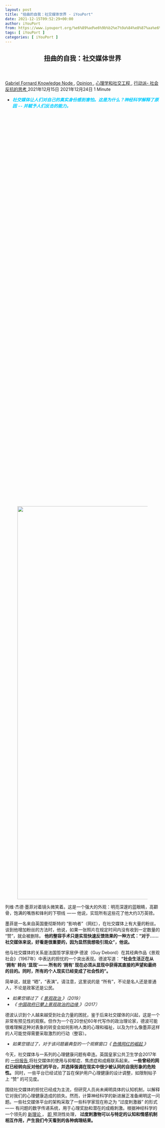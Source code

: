 ```yaml
---
layout: post
title: "扭曲的自我：社交媒体世界 - iYouPort"
date: 2021-12-15T09:52:29+00:00
author: iYouPort
from: https://www.iyouport.org/%e6%89%ad%e6%9b%b2%e7%9a%84%e8%87%aa%e6%88%91%ef%bc%9a%e7%a4%be%e4%ba%a4%e5%aa%92%e4%bd%93%e4%b8%96%e7%95%8c/
tags: [ iYouPort ]
categories: [ iYouPort ]
---
```


<article class="post-17494 post type-post status-publish format-standard has-post-thumbnail hentry category-knowledge-node category-opinion category-41 category-33 tag-ego tag-social-media tag-social-psychology" id="post-17494">
 <header class="entry-header">
  <h1 class="entry-title">
   扭曲的自我：社交媒体世界
  </h1>
 </header>
 <div class="entry-meta">
  <span class="byline">
   <a href="https://www.iyouport.org/author/gabrielfornard/" rel="author" title="文章作者 Gabriel Fornard">
    Gabriel Fornard
   </a>
  </span>
  <span class="cat-links">
   <a href="https://www.iyouport.org/category/knowledge-node/" rel="category tag">
    Knowledge Node
   </a>
   ,
   <a href="https://www.iyouport.org/category/opinion/" rel="category tag">
    Opinion
   </a>
   ,
   <a href="https://www.iyouport.org/category/%e5%bf%83%e7%90%86%e5%ad%a6%e5%92%8c%e7%a4%be%e4%ba%a4%e5%b7%a5%e7%a8%8b/" rel="category tag">
    心理学和社交工程
   </a>
   ,
   <a href="https://www.iyouport.org/category/%e8%a1%8c%e5%8a%a8%e6%b4%be-%e7%a4%be%e4%bc%9a%e5%8f%8d%e6%8a%97%e7%9a%84%e6%80%9d%e8%80%83/" rel="category tag">
    行动派- 社会反抗的思考
   </a>
  </span>
  <span class="published-on">
   <time class="entry-date published" datetime="2021-12-15T17:52:29+08:00">
    2021年12月15日
   </time>
   <time class="updated" datetime="2021-12-24T17:55:38+08:00">
    2021年12月24日
   </time>
  </span>
  <span class="word-count">
   1 Minute
  </span>
 </div>
 <div class="entry-content">
  <ul>
   <li>
    <span style="color: #00ccff;">
     <em>
      <strong>
       社交媒体让人们对自己的真实身份感到害怕。这是为什么？神经科学解释了原因  - - 并赋予人们反击的能力。
      </strong>
     </em>
    </span>
   </li>
  </ul>
  <div class="captioned-image-container">
   <figure>
    <a class="image-link image2 image2-1274-728" href="https://i1.wp.com/cdn.substack.com/image/fetch/f_auto,q_auto:good,fl_progressive:steep/https%3A%2F%2Fbucketeer-e05bbc84-baa3-437e-9518-adb32be77984.s3.amazonaws.com%2Fpublic%2Fimages%2F62aed631-666c-4093-83d9-8c5912327d63_998x1274.png?ssl=1" rel="nofollow noopener" target="_blank">
     <img alt="" class="sizing-default aligncenter jetpack-lazy-image" data-attrs='{"src":"https://bucketeer-e05bbc84-baa3-437e-9518-adb32be77984.s3.amazonaws.com/public/images/62aed631-666c-4093-83d9-8c5912327d63_998x1274.png","fullscreen":null,"height":1274,"width":998,"resizeWidth":null,"bytes":null,"alt":null,"title":null,"type":null,"href":null}' data-lazy-src="https://i2.wp.com/cdn.substack.com/image/fetch/w_1100,c_limit,f_auto,q_auto:good,fl_progressive:steep/https%3A%2F%2Fbucketeer-e05bbc84-baa3-437e-9518-adb32be77984.s3.amazonaws.com%2Fpublic%2Fimages%2F62aed631-666c-4093-83d9-8c5912327d63_998x1274.png?resize=728%2C1274&amp;is-pending-load=1#038;ssl=1" data-recalc-dims="1" height="1274" src="https://i2.wp.com/cdn.substack.com/image/fetch/w_1100,c_limit,f_auto,q_auto:good,fl_progressive:steep/https%3A%2F%2Fbucketeer-e05bbc84-baa3-437e-9518-adb32be77984.s3.amazonaws.com%2Fpublic%2Fimages%2F62aed631-666c-4093-83d9-8c5912327d63_998x1274.png?resize=728%2C1274&amp;ssl=1" srcset="data:image/gif;base64,R0lGODlhAQABAIAAAAAAAP///yH5BAEAAAAALAAAAAABAAEAAAIBRAA7" width="728"/>
     <noscript>
      <img alt="" class="sizing-default aligncenter" data-attrs='{"src":"https://bucketeer-e05bbc84-baa3-437e-9518-adb32be77984.s3.amazonaws.com/public/images/62aed631-666c-4093-83d9-8c5912327d63_998x1274.png","fullscreen":null,"height":1274,"width":998,"resizeWidth":null,"bytes":null,"alt":null,"title":null,"type":null,"href":null}' data-recalc-dims="1" height="1274" src="https://i2.wp.com/cdn.substack.com/image/fetch/w_1100,c_limit,f_auto,q_auto:good,fl_progressive:steep/https%3A%2F%2Fbucketeer-e05bbc84-baa3-437e-9518-adb32be77984.s3.amazonaws.com%2Fpublic%2Fimages%2F62aed631-666c-4093-83d9-8c5912327d63_998x1274.png?resize=728%2C1274&amp;ssl=1" width="728"/>
     </noscript>
    </a>
   </figure>
  </div>
  <p>
   列维·杰德·墨菲对着镜头微笑着。这是一个强大的外观：明亮深邃的蓝眼睛，高颧骨，饱满的嘴唇和锋利的下颚线  — — 他说，实现所有这些花了他大约3万英镑。
  </p>
  <p>
   墨菲是一名来自英国曼彻斯特的 “影响者”（网红），在社交媒体上有大量的粉丝。谈到他增加粉丝的方法时，他说，如果一张照片在规定时间内没有收到一定数量的 “赞”，就会被删除。
   <strong>
    他的整容手术只是实现快速反馈效果的一种方式：“对于……社交媒体来说，好看是很重要的，因为显然我想吸引观众”，他说。
   </strong>
  </p>
  <p>
   他与社交媒体的关系是法国哲学家居伊·德波（Guy Debord）在其经典作品《景观社会》（1967年）中表达的担忧的一个突出表现。德波写道：
   <strong>
    “社会生活正在从 ‘拥有’ 转向 ‘显现’ — — 所有的 ‘拥有’ 现在必须从显现中获得其直接的声望和最终的目的。同时，所有的个人现实已经变成了社会性的”。
   </strong>
  </p>
  <p>
   简单说，就是 “晒”，“表演”。请注意，这里说的是 “所有”，不论是名人还是普通人，不论是政客还是公民。
  </p>
  <ul>
   <li>
    <em>
     如果您错过了《
     <a href="https://www.iyouport.org/%e6%99%af%e8%a7%82%e6%94%bf%e6%b2%bb/" rel="">
      景观政治
     </a>
     》（2019）
    </em>
   </li>
   <li>
    <em>
     《
     <a href="https://www.iyouport.org/%e4%b8%ad%e5%9b%bd%e6%94%bf%e5%ba%9c%e5%b7%b2%e6%94%80%e4%b8%8a%e6%99%af%e8%a7%82%e6%94%bf%e6%b2%bb%e7%9a%84%e8%be%b9%e7%bc%98/" rel="">
      中国政府已攀上景观政治的边缘
     </a>
     》（2017）
    </em>
   </li>
  </ul>
  <p>
   德波认识到个人越来越受到社会力量的困扰，鉴于后来社交媒体的兴起，这是一个非常有预见性的观察。但作为一个在20世纪60年代写作的政治理论家，德波可能很难理解这种对表象的转变会如何影响人类的心理和福祉，以及为什么像墨菲这样的人可能觉得需要采取激烈的行动（整容）。
  </p>
  <ul>
   <li>
    <em>
     如果您错过了，对于该问题最典型的一个观察窗口《
     <a href="https://iyouport.substack.com/p/d97" rel="">
      色情网红的崛起
     </a>
     》
    </em>
   </li>
  </ul>
  <p>
   今天，社交媒体与一系列的心理健康问题有牵连。英国皇家公共卫生学会2017年的
   <a href="https://www.rsph.org.uk/our-work/campaigns/status-of-mind.html" rel="">
    一份报告
   </a>
   将社交媒体的使用与抑郁症、焦虑症和成瘾联系起来。
   <strong>
    一些曾经的网红已经转向反对他们的平台，并选择强调在现实中很少被认同的自我形象的危险性。
   </strong>
   同时，一些平台已经试验了旨在保护用户心理健康的设计调整，如限制帖子上 “赞” 的可见度。
  </p>
  <p>
   围绕社交媒体的担忧已经成为主流，但研究人员尚未阐明具体的认知机制，以解释它对我们的心理健康造成的损失。然而，计算神经科学的新进展正准备阐明这一问题。一些社交媒体平台的架构采取了一些科学家现在称之为 “过度刺激器” 的形式  — — 有问题的数字传递系统，用于心理奖励和潜在的成瘾刺激。根据神经科学的一个领先的
   <a href="https://www.sciencedirect.com/science/article/pii/S0278262619304063" rel="">
    新理论
   </a>
   ，
   <a href="https://aeon.co/essays/the-hard-problem-of-consciousness-is-a-distraction-from-the-real-one" rel="">
    即
   </a>
   预测性处理，
   <strong>
    过度刺激物可以与特定的认知和情感机制相互作用，产生我们今天看到的各种病理结果。
   </strong>
  </p>
  <div class="captioned-image-container">
   <figure>
    <a class="image-link image2 image2-448-728" href="https://i2.wp.com/cdn.substack.com/image/fetch/f_auto,q_auto:good,fl_progressive:steep/https%3A%2F%2Fbucketeer-e05bbc84-baa3-437e-9518-adb32be77984.s3.amazonaws.com%2Fpublic%2Fimages%2Fb2f2153b-dee2-492b-b52e-78a60c69de6b_1067x448.png?ssl=1" rel="nofollow noopener" target="_blank">
     <img alt="" class="sizing-default aligncenter jetpack-lazy-image" data-attrs='{"src":"https://bucketeer-e05bbc84-baa3-437e-9518-adb32be77984.s3.amazonaws.com/public/images/b2f2153b-dee2-492b-b52e-78a60c69de6b_1067x448.png","fullscreen":null,"height":448,"width":1067,"resizeWidth":null,"bytes":null,"alt":null,"title":null,"type":null,"href":null}' data-lazy-src="https://i0.wp.com/cdn.substack.com/image/fetch/w_1100,c_limit,f_auto,q_auto:good,fl_progressive:steep/https%3A%2F%2Fbucketeer-e05bbc84-baa3-437e-9518-adb32be77984.s3.amazonaws.com%2Fpublic%2Fimages%2Fb2f2153b-dee2-492b-b52e-78a60c69de6b_1067x448.png?resize=728%2C448&amp;is-pending-load=1#038;ssl=1" data-recalc-dims="1" height="448" src="https://i0.wp.com/cdn.substack.com/image/fetch/w_1100,c_limit,f_auto,q_auto:good,fl_progressive:steep/https%3A%2F%2Fbucketeer-e05bbc84-baa3-437e-9518-adb32be77984.s3.amazonaws.com%2Fpublic%2Fimages%2Fb2f2153b-dee2-492b-b52e-78a60c69de6b_1067x448.png?resize=728%2C448&amp;ssl=1" srcset="data:image/gif;base64,R0lGODlhAQABAIAAAAAAAP///yH5BAEAAAAALAAAAAABAAEAAAIBRAA7" width="728"/>
     <noscript>
      <img alt="" class="sizing-default aligncenter" data-attrs='{"src":"https://bucketeer-e05bbc84-baa3-437e-9518-adb32be77984.s3.amazonaws.com/public/images/b2f2153b-dee2-492b-b52e-78a60c69de6b_1067x448.png","fullscreen":null,"height":448,"width":1067,"resizeWidth":null,"bytes":null,"alt":null,"title":null,"type":null,"href":null}' data-recalc-dims="1" height="448" src="https://i0.wp.com/cdn.substack.com/image/fetch/w_1100,c_limit,f_auto,q_auto:good,fl_progressive:steep/https%3A%2F%2Fbucketeer-e05bbc84-baa3-437e-9518-adb32be77984.s3.amazonaws.com%2Fpublic%2Fimages%2Fb2f2153b-dee2-492b-b52e-78a60c69de6b_1067x448.png?resize=728%2C448&amp;ssl=1" width="728"/>
     </noscript>
    </a>
   </figure>
  </div>
  <p>
   预测处理理论将大脑描述为一个 “预测引擎” — — 它不断尝试预测它在这个世界上遇到的感官信号，并将这些预测和传入信号之间的差异（称为 “预测误差”）降到最低。随着时间的推移，这样的系统会建立一个 “生成模型”，即 对我们周边环境中的统计规律性的结构化理解，用于生成预测。
  </p>
  <p>
   这个生成模型本质上是对这个世界的心理模型，包括即时的、特定任务的信息，以及构成我们自我叙述感的长期信息。
   <strong>
    根据这个框架，预测系统以两种方式将预测错误降到最低：要么更新生成模型以更准确地反映世界，要么调整行为方式使世界更符合其预测。
   </strong>
   这样一来，大脑就构成了一个体现性预测系统的一部分，它总是从不确定性转向确定性。通过减少潜在的有害意外，它维持人们的生存和良好感觉。
  </p>
  <p>
   考虑到人的健康和预期体温为37℃。任何一个方向的转变都会被记录为预测误差的飙升，向生物体发出信号，表明它正在进入一个意外的、因此可能是危险的状态。预测误差的增加会反馈给人，使人感到不适、紧张，并倾向于做一些事来更好地预测和把握现实。你可以只是坐在那里，接受体温的变化（更新你的生成模型），或者，你可能伸手去拿一条毯子或打开一扇窗户。在这些情况下，你所做的是对周边环境采取行动，对世界进行采样并改变你与它的关系，以使自身能够回到可接受的不确定性的范围内。
  </p>
  <p>
   根据预测处理的新情况，认知和情感是同一个预测系统的紧密交织的方面。预测错误不仅仅是一个计算系统中的数据点。相反，上升的预测错误对你来说会感觉不好，而解决符合预期的错误则感觉不错。
   <strong>
    这意味着，作为预测性生物体，人在积极寻求可控的预测错误  — — 可控的不确定性，因为解决它能让你感觉良好。
   </strong>
  </p>
  <p>
   最近在COVID-19封锁期间，拼图的
   <a href="https://psyche.co/ideas/on-the-consolatory-pleasure-of-jigsaws-when-the-world-is-in-bits" rel="">
    销售量上升
   </a>
   ，证明了人们对可控的不确定性的喜爱。这些感觉的演变是为了让我们很好地适应环境，帮助我们好奇地摸索出新颖和成功的生存策略，同时
   <a href="https://aeon.co/essays/complex-systems-science-allows-us-to-see-new-paths-forward" rel="">
    也避免了
   </a>
   失控的不确定性所带来的所有压力和不愉快。这种与环境的积极、递归和感受的关系，对于理解社交媒体如何损害我们的心理健康，以及为什么我们经常发现停止使用社交媒体是如此困难，是至关重要的。
  </p>
  <p>
   从预测处理的角度来看，
   <strong>
    生活得好意味着能够有效地管理不确定性 — — 而这是以拥有一个能够准确代表世界的生成模型
    <a href="https://aeon.co/essays/a-life-of-tests-is-no-preparation-for-the-tests-of-life" rel="">
     为前提的
    </a>
    。一个生成模型如果不能很好地反映环境的规律性，将不可避免地导致不良预测的增加，以及大量难以解决的错误。
   </strong>
  </p>
  <p>
   预测处理理论家开始对心理健康状况进行新的描述，重点关注一个人的生成模型的有效性。例如，抑郁症被描述为一种 “认知僵化” 的形式，即 系统不能调整它对来自世界的纠正性反馈的敏感程度。对于心理健康状况良好的人来说，情感反馈使他们能够灵活地调整自己的期望：有时，将预测错误 “注销” 为只是噪音，而不是将其视为要求改变周边世界生成模型的东西，这是有意义的；而在其他时候，因为错误而改变我们的生成模型是有意义的。在抑郁症中，研究人员假设人们失去了这种在更多或更少的 “敏感” 状态之间来回移动的能力，这导致预测错误的上升和无法控制。最终，我们开始预测自己的行动的低效和失败  — — 这反过来又成为了一个自我强化的预测，我们从确认中获得一些最低限度的满足。在抑郁症患者的层面上，这表现为无助感、孤独感、缺乏动力和无法在世界中找到快乐等感觉。
  </p>
  <p>
   社交媒体是扭曲我们的生成模型的一种非常有效的方法。它用关于你周围的世界和你是谁的坏证据使它们超载。“存在” 与 “表现” 之间的空间可能是巨大的  — — 只需轻扫几下，你就能极大地改变自己的外表，或者把同一张照片重拍20次，直到你的脸准确地散发出你希望投射出的对生活的平静掌握。随着社交媒体平台开发出更多允许人们不真实地展示自己的功能，这
   <strong>
    些平台成为更强大的坏证据生成器，用不准确的信息充斥着用户的预测系统，告诉人们世界上充满了不可能的美丽、幸福的人，过着美妙的奢华和悠闲的生活。
   </strong>
  </p>
  <p>
   通常情况下，在离线世界中，我们的生成模型和预期是用从直接（未经过滤）的环境中传来的信息编码的，这意味着大多数时候，模型准确地反映了世界。
   <strong>
    然而，在定期和大量接触社交媒体的情况下，传入的关于世界的信息是经过精心挑选的、被策划和改变的  — — 我们有可能正在与一个幻想接触。关于德波担心的从真实性到表象的转变，社交媒体平台就像一个数字撬棍，将我们的生成模型从离线环境中撬开。相反，我们对现实世界的模型会接受通过在线模型产生的期望，其结果是越来越难以控制的预测错误，系统现在必须努力将其降到最低。
   </strong>
  </p>
  <p>
   本文开头提到的那个网红墨菲的看似极端的行为，是解决这种预测错误的一种策略。
   <strong>
    最近的一项调查发现，超过半数的整容医生都遇到过病人明确要求他们做那种能提升网上形象的手术，而一些外科医生也报告说，病人用自己的被PS过的图片作为他们希望的整形效果的例子。网红墨菲描述了滤镜如何让他 “预览” 自己整容手术的效果，虽然 Instagram 现在已经禁止了这种特定的滤镜，但许多其他应用程序都有类似功能。
   </strong>
  </p>
  <p>
   所谓的 “Snapchat式手术” 在预测性处理理论框架内是非常合理的。
   <strong>
    如果一个人习惯了自己被篡改的外表，并接受与之相关的所有反馈，那么很快，离线可用的验证水平将被标记为安装预测错误。这很可能会导致压力和不足的感觉。通过预测处理的镜头，你可以看到，让手术看起来更像一个过滤过的图像，只是系统在做它一直在做的事：这与温度开始下降时抓起一条毯子没有区别。
   </strong>
   我们正在对世界进行采样，以使我们回到预期的状态。但社交媒体能够颠覆我们的自我形象，以至于纠正错误和满足这些期望的唯一方法是通过手术改变自己的样子。
  </p>
  <p>
   但请注意，这种情况下的风险有多大。如果我们无法解决这个错误，并继续与社交媒体打交道，那么这种持续的失败会反馈给我们，最终教会我们去期待自己的失败。通过一连串的二阶预测  — — 对我们准确预测（或不准确预测）的能力的预测  — — 我们将意识到自己的行为的预期效用。而当我们的行动持续失败时，就会对这些行动失去信心。最终，我们降低了对成功的预测，觉得这是一种完全无望的感觉。这正是前面提到的研究抑郁症的神经科学家所描述的情景：如果我们一直达不到自己的期望，然后又不能重新调整这些期望，我们就会期待自己的行动失败。
   <strong>
    社交媒体上不真实的内容，美丽和奢华的图像，可以将这些预测固定下来，使我们更难根据现实世界的反馈重新调整对自己生活的期望。因此，社交媒体会让我们陷入困境：要么让世界与我们的新期望保持一致，要么就是，有可能滑向抑郁和绝望。
   </strong>
  </p>
  <p>
   当然，还有一个更明显的方法来缓解这些问题：少花时间上网。对我们中的一些人来说，这说起来容易做起来难，因为越来越多的证据支持社交媒体可能会成瘾的怀疑。2015年的一项
   <a href="https://link.springer.com/article/10.1007/s40429-015-0056-9" rel="">
    综合调查
   </a>
   将社交媒体成瘾定义为对社交媒体的过度关注和使用动力，损害了生活的其他领域，并发现大约10%的用户表现出成瘾症状。有趣的是，这与有酒精成瘾问题的人的比例差不多 — — 但是，虽然酒精的成瘾性相对来说很好理解，但社交媒体的成瘾性却不那么容易理解。预测处理可能再次成为理解特定平台的特征如何产生这种影响的关键。
  </p>
  <div class="captioned-image-container">
   <figure>
    <a class="image-link image2 image2-733-728" href="https://i0.wp.com/cdn.substack.com/image/fetch/f_auto,q_auto:good,fl_progressive:steep/https%3A%2F%2Fbucketeer-e05bbc84-baa3-437e-9518-adb32be77984.s3.amazonaws.com%2Fpublic%2Fimages%2F405bd57c-fab1-4919-8f1b-435f89e73565_1067x733.jpeg?ssl=1" rel="nofollow noopener" target="_blank">
     <img alt="" class="sizing-default aligncenter jetpack-lazy-image" data-attrs='{"src":"https://bucketeer-e05bbc84-baa3-437e-9518-adb32be77984.s3.amazonaws.com/public/images/405bd57c-fab1-4919-8f1b-435f89e73565_1067x733.jpeg","fullscreen":null,"height":733,"width":1067,"resizeWidth":null,"bytes":null,"alt":null,"title":null,"type":null,"href":null}' data-lazy-src="https://i0.wp.com/cdn.substack.com/image/fetch/w_1100,c_limit,f_auto,q_auto:good,fl_progressive:steep/https%3A%2F%2Fbucketeer-e05bbc84-baa3-437e-9518-adb32be77984.s3.amazonaws.com%2Fpublic%2Fimages%2F405bd57c-fab1-4919-8f1b-435f89e73565_1067x733.jpeg?resize=728%2C733&amp;is-pending-load=1#038;ssl=1" data-recalc-dims="1" height="733" src="https://i0.wp.com/cdn.substack.com/image/fetch/w_1100,c_limit,f_auto,q_auto:good,fl_progressive:steep/https%3A%2F%2Fbucketeer-e05bbc84-baa3-437e-9518-adb32be77984.s3.amazonaws.com%2Fpublic%2Fimages%2F405bd57c-fab1-4919-8f1b-435f89e73565_1067x733.jpeg?resize=728%2C733&amp;ssl=1" srcset="data:image/gif;base64,R0lGODlhAQABAIAAAAAAAP///yH5BAEAAAAALAAAAAABAAEAAAIBRAA7" width="728"/>
     <noscript>
      <img alt="" class="sizing-default aligncenter" data-attrs='{"src":"https://bucketeer-e05bbc84-baa3-437e-9518-adb32be77984.s3.amazonaws.com/public/images/405bd57c-fab1-4919-8f1b-435f89e73565_1067x733.jpeg","fullscreen":null,"height":733,"width":1067,"resizeWidth":null,"bytes":null,"alt":null,"title":null,"type":null,"href":null}' data-recalc-dims="1" height="733" src="https://i0.wp.com/cdn.substack.com/image/fetch/w_1100,c_limit,f_auto,q_auto:good,fl_progressive:steep/https%3A%2F%2Fbucketeer-e05bbc84-baa3-437e-9518-adb32be77984.s3.amazonaws.com%2Fpublic%2Fimages%2F405bd57c-fab1-4919-8f1b-435f89e73565_1067x733.jpeg?resize=728%2C733&amp;ssl=1" width="728"/>
     </noscript>
    </a>
   </figure>
  </div>
  <p>
   预测处理理论提供了一种对成瘾的新理解，即 预测系统与环境之间的协调性脱轨。生活中包含许多奖励，而大脑将这些奖励体验为实现预测错误的减少：与流行的看法相反，奖励不是来自多巴胺本身，而是伴随着误差的减少。像多巴胺这样的神经递质只是对我们学习到的预期会带来这些奖励的行为进行编码和巩固。现在，就像各种成瘾药物一样，数字技术的发展前景正在破坏奖励和行为之间的这种关系。
  </p>
  <p>
   科学作家加里·威尔逊（Gary Wilson）在他的重要著作《你的色情大脑》（2014年）中认为，互联网色情制品本身具有危险的奖励性，是一种 “过度刺激” 的例子。威尔逊指出，只需要一个晚上，网络色情就促进了我们的祖先在整个人生中都无法获得的性新奇水平：多个标签或窗口，数百个不同的模型，不断升级的癖好，所有这些都密谋让人们头脑中的奖励电路尖叫 “天呐，我们正在做的远比我们想象的好！” 而实际上我们只是独自盯着一个屏幕而已。新奇的东西特别诱人，因为我们的大脑总是在寻求减少错误的新方法，寻求比预期做得更好的新方法。我们的大脑将此登记为对不确定性的巨大解决，我们大脑中的奖励回路进入超速状态，强化了这些特殊的奖励寻求行为。
  </p>
  <p>
   就像色情制品对性的影响一样，社交媒体平台对我们内在的社交欲望的影响也是如此。参与有意义的人际关系，可以利用上面提到的所有奖励回路：社交的感觉很好，多巴胺对成功的社交行为进行编码学习。
   <strong>
    社交媒体和色情制品之间的一个主要相似之处是，两者都是一个强大的工具，将精心策划的幻想，呈现为一个可实现的现实。这些 “比现实生活更好” 的场景（例如，精心策划和过滤的图像；色情作品中最大限度的令人兴奋的性接触）对总是在寻找改进方法的预测者来说是非常诱人的。在社交媒体上，就像在线色情一样，高水平的新奇和过度意味着奖励系统被踢到了超速的状况
   </strong>
   。难怪2019年的
   <a href="https://www.commonsensemedia.org/research/the-common-sense-census-media-use-by-tweens-and-teens-2019" rel="">
    一份报告
   </a>
   发现，现在美国的青少年平均每天看屏幕的时间超过7小时。通过社交媒体，超强的刺激作用于重组人们的预测模型，重塑人们的习惯：想想你自己，是不是一醒来后就会伸手去拿手机，没有手机就不会离开家，即使在朋友的陪伴下，也会不断感到被手机吸引。
  </p>
  <p>
   然而，
   <strong>
    社交媒体的过度刺激效应并不仅仅来自于过量的精心编辑的内容和潜在的大规模社会反馈。它还来自刻意的设计特点 — — 这些特点使社交媒体
    <a href="https://aeon.co/essays/if-the-internet-is-addictive-why-don-t-we-regulate-it" rel="">
     更接近于赌博
    </a>
    ，而不是色情制品。
   </strong>
   在赌博中，令人振奋（和形成习惯）的是对奖励的预期，或对不确定性奖励的
   <a href="https://aeon.co/essays/a-mathematician-a-philosopher-and-a-gambler-walk-into-a-bar" rel="">
    期待
   </a>
   。是的，离线社交互动往往也是不可预测的，因为我们不知道某人何时会与我们联系或以有价值的方式与我们互动  — — 但是，社交媒体网站通过游戏化设计来增加这种预期，其中诸如进展、积分和冒险的功能被引入到非游戏的环境中。社交媒体将社会互动游戏化，主要是通过各种高度互动的 “点赞”、“分享”、“加1”、评论等系统，这些系统适用于用户创建的内容。这种反馈是衡量一个特定帖子的 “成功” 的直接标准，并允许在帖子和发帖人之间进行人气比较/竞争。
  </p>
  <blockquote>
   <p>
    德波是对的：表象与现实的脱节会造成深远的伤害……
   </p>
  </blockquote>
  <p>
   此外，当反馈确实到来时，它并没有立即传达给用户。相反，我们收到的通知是以闪亮的按钮或令人兴奋的声音的形式出现的，这延迟了发现传入内容的确切性质。按下按钮揭示信息的简单行为
   <a href="https://aeon.co/essays/what-would-a-world-without-pushbuttons-look-like" rel="">
    已被证明
   </a>
   会引发兴奋和强迫行为，而智能手机上新开发的功能则进一步增加了预期的层次。例如，Facebook 应用程序的新闻源的 “刷新” 功能，用户通过物理刷屏来产生新的信息流，是一个惊人的类似于拉动赌场老虎机手臂的动作。在每一种情况下，用户在刷屏之前都不确定会出现什么样的内容。这一特点，加上 Facebook 的信息流现在实际上是无限的，导致该应用程序被描述为 “行为可卡因”。
  </p>
  <p>
   <strong>
    值得注意的是，数字空间如何消解了制约线下互动的时间和空间限制，提供了现实世界中根本不存在的过多新奇和验证。
   </strong>
   即使是适度成功的 Instagram 账户，也可以有4万到10万的追随者；用户可以立即与完全陌生的人交换私信；当用户对他们目前互动的内容感到厌烦时，快速刷新或留言就会产生新的、令人兴奋的、不可预知的内容。这些结构性特征 — — 故意引起预期状态，并促进近乎无尽的新奇潜力 — — 是简略化的社交媒体成瘾的说法往往没有认识到的东西。
  </p>
  <p>
   德波的担忧是正确的：外表与现实的脱离会对人们的福祉造成深远的伤害，并促使人们采取激烈的行动。也许德波对这些焦虑的看法最精辟地概括为网络俚语 “无图无真相”：经验本身完全由它们在社交网络上传播的外观构成。此外，德波认识到，这些危害并不是从真空中出现的。
   <strong>
    社交媒体的危险不仅在于内容的不真实性，而且在于这些不真实的东西抓住你的内心的能力。
   </strong>
   有一种强大的力量推动着社交媒体的蓄意设计，那就是它们巨大的货币化潜力。正如设计大师 Nir Eyal 在 “Hooked”（2014）中写道：“公司越来越发现他们的经济价值是他们能操纵人类习惯的力量的函数”。
  </p>
  <ul>
   <li>
    <em>
     如果您错过了《
     <a href="https://www.iyouport.org/%e4%b8%8d%e7%9f%a5%e4%b8%8d%e8%a7%89%e4%b8%ad%ef%bc%8c%e4%bd%a0%e5%b7%b2%e7%bb%8f%e5%8f%98%e6%88%90%e4%ba%86%e5%88%ab%e4%ba%ba-%e7%a4%be%e4%ba%a4%e5%aa%92%e4%bd%93%e5%a6%82%e4%bd%95/" rel="">
      不知不觉中，你已经变成了别人 — — 社交媒体如何改写了你的记忆
     </a>
     》（2017）
    </em>
   </li>
  </ul>
  <p>
   如果事实证明，使用过度刺激剂会导致成瘾和抑郁等症状，而且只要更多的参与意味着更多的利润，那么社交媒体的设计者就会对实施导致人类痛苦的设计有实际的兴趣。这种新出现的科学情况增加了越来越多的共识，即 数字过度刺激剂对我们的健康构成了威胁  — — 并为那些呼吁改变社交媒体的设计、运营和监管方式的声音提供了力量。⚪️
  </p>
  <p>
   <a href="https://aeon.co/essays/social-media-and-the-neuroscience-of-predictive-processing?utm_medium=feed&amp;utm_source=feedburner&amp;utm_campaign=Feed%3A+AeonMagazineEssays+%28Aeon+Magazine+Essays%29" rel="">
    The warped self
   </a>
  </p>
  <div id="atatags-1611829871-61c5cf44e91d5">
  </div>
  <div class="sharedaddy sd-sharing-enabled">
   <div class="robots-nocontent sd-block sd-social sd-social-icon sd-sharing">
    <h3 class="sd-title">
     共享此文章：
    </h3>
    <div class="sd-content">
     <ul>
      <li class="share-twitter">
       <a class="share-twitter sd-button share-icon no-text" data-shared="sharing-twitter-17494" href="https://www.iyouport.org/%e6%89%ad%e6%9b%b2%e7%9a%84%e8%87%aa%e6%88%91%ef%bc%9a%e7%a4%be%e4%ba%a4%e5%aa%92%e4%bd%93%e4%b8%96%e7%95%8c/?share=twitter" rel="nofollow noopener noreferrer" target="_blank" title="点击分享到Twitter">
        <span>
        </span>
        <span class="sharing-screen-reader-text">
         点击分享到Twitter（在新窗口中打开）
        </span>
       </a>
      </li>
      <li class="share-facebook">
       <a class="share-facebook sd-button share-icon no-text" data-shared="sharing-facebook-17494" href="https://www.iyouport.org/%e6%89%ad%e6%9b%b2%e7%9a%84%e8%87%aa%e6%88%91%ef%bc%9a%e7%a4%be%e4%ba%a4%e5%aa%92%e4%bd%93%e4%b8%96%e7%95%8c/?share=facebook" rel="nofollow noopener noreferrer" target="_blank" title="点击分享到 Facebook ">
        <span>
        </span>
        <span class="sharing-screen-reader-text">
         点击分享到 Facebook （在新窗口中打开）
        </span>
       </a>
      </li>
      <li class="share-end">
      </li>
     </ul>
    </div>
   </div>
  </div>
  <div class="sharedaddy sd-block sd-like jetpack-likes-widget-wrapper jetpack-likes-widget-unloaded" data-name="like-post-frame-161182987-17494-61c5cf44e97fd" data-src="https://widgets.wp.com/likes/#blog_id=161182987&amp;post_id=17494&amp;origin=www.iyouport.org&amp;obj_id=161182987-17494-61c5cf44e97fd" data-title="点赞或转载" id="like-post-wrapper-161182987-17494-61c5cf44e97fd">
   <h3 class="sd-title">
    赞过：
   </h3>
   <div class="likes-widget-placeholder post-likes-widget-placeholder" style="height: 55px;">
    <span class="button">
     <span>
      赞
     </span>
    </span>
    <span class="loading">
     正在加载……
    </span>
   </div>
   <span class="sd-text-color">
   </span>
   <a class="sd-link-color">
   </a>
  </div>
  <div class="jp-relatedposts" id="jp-relatedposts">
   <h3 class="jp-relatedposts-headline">
    <em>
     相关
    </em>
   </h3>
  </div>
 </div>
 <div class="entry-footer">
  <ul class="post-tags light-text">
   <li>
    Tagged
   </li>
   <li>
    <a href="https://www.iyouport.org/tag/ego/" rel="tag">
     ego
    </a>
   </li>
   <li>
    <a href="https://www.iyouport.org/tag/social-media/" rel="tag">
     social media
    </a>
   </li>
   <li>
    <a href="https://www.iyouport.org/tag/social-psychology/" rel="tag">
     Social psychology
    </a>
   </li>
  </ul>
 </div>
 <div class="entry-author-wrapper">
  <div class="site-posted-on">
   <strong>
    Published
   </strong>
   <time class="entry-date published" datetime="2021-12-15T17:52:29+08:00">
    2021年12月15日
   </time>
   <time class="updated" datetime="2021-12-24T17:55:38+08:00">
    2021年12月24日
   </time>
  </div>
 </div>
</article>

